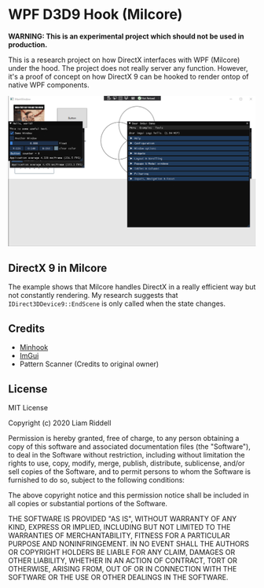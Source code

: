 # WPF D3D9 Hook (Milcore)
**WARNING: This is an experimental project which should not be used in production.**

This is a research project on how DirectX interfaces with WPF (Milcore) under the hood. The project does not really server any function. However, it's a proof of concept on how DirectX 9 can be hooked to render ontop of native WPF components.

<p align="center">
  <img src="static/example.png"/>
</p>

## DirectX 9 in Milcore
The example shows that Milcore handles DirectX in a really efficient way but not constantly rendering. My research suggests that `IDirect3DDevice9::EndScene` is only called when the state changes.

## Credits
- [Minhook](https://github.com/TsudaKageyu/minhook)
- [ImGui](https://github.com/ocornut/imgui)
- Pattern Scanner (Credits to original owner)

## License
MIT License

Copyright (c) 2020 Liam Riddell

Permission is hereby granted, free of charge, to any person obtaining a copy
of this software and associated documentation files (the "Software"), to deal
in the Software without restriction, including without limitation the rights
to use, copy, modify, merge, publish, distribute, sublicense, and/or sell
copies of the Software, and to permit persons to whom the Software is
furnished to do so, subject to the following conditions:

The above copyright notice and this permission notice shall be included in all
copies or substantial portions of the Software.

THE SOFTWARE IS PROVIDED "AS IS", WITHOUT WARRANTY OF ANY KIND, EXPRESS OR
IMPLIED, INCLUDING BUT NOT LIMITED TO THE WARRANTIES OF MERCHANTABILITY,
FITNESS FOR A PARTICULAR PURPOSE AND NONINFRINGEMENT. IN NO EVENT SHALL THE
AUTHORS OR COPYRIGHT HOLDERS BE LIABLE FOR ANY CLAIM, DAMAGES OR OTHER
LIABILITY, WHETHER IN AN ACTION OF CONTRACT, TORT OR OTHERWISE, ARISING FROM,
OUT OF OR IN CONNECTION WITH THE SOFTWARE OR THE USE OR OTHER DEALINGS IN THE
SOFTWARE.
